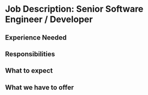 # Job Description: Senior Software Engineer / Developer

## Experience Needed

## Responsibilities

## What to expect

## What we have to offer